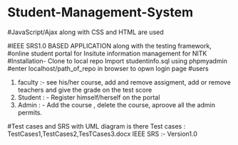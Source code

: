 # Student-Management-System
#JavaScript/Ajax along with CSS and HTML are used

#IEEE SRS1.0 BASED APPLICATION along with the testing framework,
#online student portal for Insitute information management for NITK
#Installation-
Clone to local repo 
Import studentinfo.sql using phpmyadmin
#enter localhost/path_of_repo in browser to opwn login page
#users
1. faculty :- see his/her course, add and remove assigment, add or remove teachers and give the grade on the test score
2. Student : - Register himself/herself on the portal 
3. Admin : - Add the course , delete the course, aproove all the admin permits.

#Test cases and SRS with UML diagram is there
Test cases : TestCases1,TestCases2,TesTCases3.docx
IEEE SRS :- Version1.0
